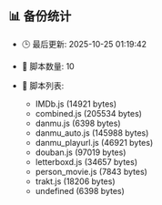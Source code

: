 ## 📊 备份统计

- 🕒 最后更新: 2025-10-25 01:19:42
- 📁 脚本数量: 10
- 📄 脚本列表:

  - IMDb.js (14921 bytes)
  - combined.js (205534 bytes)
  - danmu.js (6398 bytes)
  - danmu_auto.js (145988 bytes)
  - danmu_playurl.js (46921 bytes)
  - douban.js (97019 bytes)
  - letterboxd.js (34657 bytes)
  - person_movie.js (7843 bytes)
  - trakt.js (18206 bytes)
  - undefined (6398 bytes)
